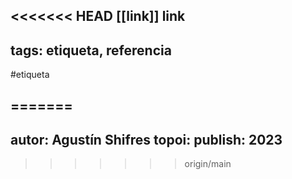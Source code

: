 <<<<<<< HEAD
[[link]]  link
---
tags: etiqueta, referencia
---


#etiqueta

=======
---
autor: Agustín Shifres
topoi: 
publish: 2023
---

>>>>>>> origin/main
